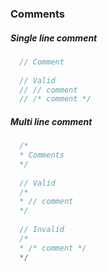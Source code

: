 ### Comments

##### Single line comment
```java
  // Comment
  
  // Valid
  // // comment
  // /* comment */
```

##### Multi line comment
```java
  /*
  * Comments
  */
  
  // Valid
  /*
  * // comment
  */
  
  // Invalid
  /*
  * /* comment */
  */
```

